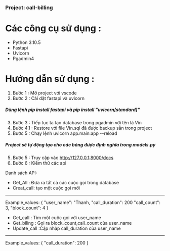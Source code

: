 ### Project: call-billing

# Các công cụ sử dụng : 
* Python 3.10.5
* Fastapi
* Uvicorn
* Pgadmin4

# Hướng dẫn sử dụng : 
1. Bước 1 : Mở project với vscode
2. Bước 2 : Cài dặt fastapi và uvicorn
##### Dùng lệnh pip install fastapi và pip install "uvicorn[standard]"

3. Bước 3 : Tiếp tục ta tạo database trong pgadmin với tên là Vin
4. Bước 4.1 : Restore với file Vin.sql đã được backup sẵn trong project
5. Bước 5 : Chạy lệnh uvicorn app.main:app --reload
##### Project sẽ tự động tạo cho các bảng được định nghĩa trong models.py
5. Bước 5 : Truy cập vào http://127.0.0.1:8000/docs 
6. Bước 6 : Kiểm thử các api

Danh sách API:
*   Get_All : Đưa ra tất cả các cuộc gọi trong database
*   Creat_call: tạo một cuộc gọi mới
****
Example_values:
{
  "user_name": "Thanh,
  "call_duration": 200
  "call_count": 3,
  "block_count": 4
}

*   Get_call : Tìm một cuộc gọi với user_name
*   Get_biling : Gọi ra block_count,call_count của user_name
*   Update_call :Cập nhập call_duration của user_name
****
Example_values:
{
  "call_duration": 200
}

